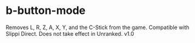 # b-button-mode
Removes L, R, Z, A, X, Y, and the C-Stick from the game. Compatible with Slippi Direct. Does not take effect in Unranked. v1.0

